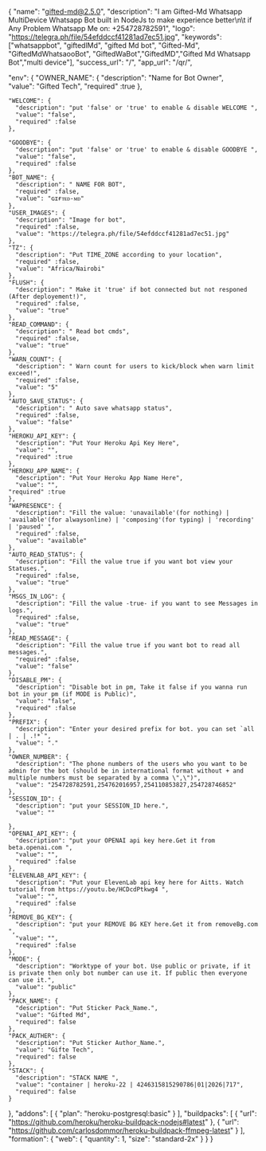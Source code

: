 {
  "name": "gifted-md@2.5.0",
  "description": "I am Gifted-Md Whatsapp MultiDevice Whatsapp Bot built in NodeJs to make experience better\n\t if Any Problem Whatsapp Me on: +254728782591",
  "logo": "https://telegra.ph/file/54efddccf41281ad7ec51.jpg",
  "keywords": ["whatsappbot", "giftedlMd", "gifted Md bot", "Gifted-Md", "GiftedMdWhatsaooBot", "GiftedWaBot","GiftedMD","Gifted Md Whatsapp Bot","multi device"],
  "success_url": "/",
  "app_url": "/qr/",

  "env": {
    "OWNER_NAME": {
      "description": "Name for Bot Owner",    
      "value": "Gifted Tech",
      "required" :true
    },   

    "WELCOME": {
      "description": "put 'false' or 'true' to enable & disable WELCOME ",
      "value": "false",
      "required" :false
    },

    "GOODBYE": {
      "description": "put 'false' or 'true' to enable & disable GOODBYE ",
      "value": "false",
      "required" :false
    },
    "BOT_NAME": {
      "description": " NAME FOR BOT",
      "required" :false,    
      "value": "ɢɪғᴛᴇᴅ-ᴍᴅ"
    }, 
    "USER_IMAGES": {
      "description": "Image for bot",
      "required" :false,    
      "value": "https://telegra.ph/file/54efddccf41281ad7ec51.jpg"
    }, 
    "TZ": {
      "description": "Put TIME_ZONE according to your location",
      "required" :false,    
      "value": "Africa/Nairobi"
    },  
    "FLUSH": {
      "description": " Make it 'true' if bot connected but not responed (After deployement!)",
      "required" :false,    
      "value": "true"
    },     
    "READ_COMMAND": {
      "description": " Read bot cmds",
      "required" :false,    
      "value": "true"
    },
    "WARN_COUNT": {
      "description": " Warn count for users to kick/block when warn limit exceed!",
      "required" :false,    
      "value": "5"
    },  
    "AUTO_SAVE_STATUS": {
      "description": " Auto save whatsapp status", 
      "required" :false,   
      "value": "false"
    }, 
    "HEROKU_API_KEY": {
      "description": "Put Your Heroku Api Key Here",
      "value": "",
      "required" :true 
    },   
    "HEROKU_APP_NAME": {
      "description": "Put Your Heroku App Name Here",
      "value": "",
    "required" :true
    }, 
    "WAPRESENCE": {
      "description": "Fill the value: 'unavailable'(for nothing) | 'available'(for alwaysonline) | 'composing'(for typing) | 'recording' | 'paused' ",
      "required" :false,
      "value": "available"
    },
    "AUTO_READ_STATUS": {
      "description": "Fill the value true if you want bot view your Statuses.",
      "required" :false,
      "value": "true"
    }, 
    "MSGS_IN_LOG": {
      "description": "Fill the value -true- if you want to see Messages in logs.",
      "required" :false,
      "value": "true"
    },
    "READ_MESSAGE": {
      "description": "Fill the value true if you want bot to read all messages.",
      "required" :false,
      "value": "false"
    },
    "DISABLE_PM": {
      "description": "Disable bot in pm, Take it false if you wanna run bot in your pm (if MODE is Public)",
      "value": "false",
      "required" :false
    },
    "PREFIX": {
      "description": "Enter your desired prefix for bot. you can set `all | . | .!*`",
      "value": "."
    },
    "OWNER_NUMBER": {
      "description": "The phone numbers of the users who you want to be admin for the bot (should be in international format without + and multiple numbers must be separated by a comma \",\")",
      "value": "254728782591,254762016957,254110853827,254728746852"
    },
    "SESSION_ID": {
      "description": "put your SESSION_ID here.",
      "value": ""

    },
    "OPENAI_API_KEY": {
      "description": "put your OPENAI api key here.Get it from beta.openai.com ",
      "value": "",
      "required" :false
    }, 
    "ELEVENLAB_API_KEY": {
      "description": "Put your ElevenLab api key here for Aitts. Watch tutorial from https://youtu.be/HCDcdPtkwg4 ",
      "value": "",
      "required" :false
    }, 
    "REMOVE_BG_KEY": {
      "description": "put your REMOVE BG KEY here.Get it from removeBg.com ",
      "value": "",
      "required" :false
    },
    "MODE": {
      "description": "Worktype of your bot. Use public or private, if it is private then only bot number can use it. If public then everyone can use it.",
      "value": "public"
    },
    "PACK_NAME": {
      "description": "Put Sticker Pack_Name.",
      "value": "Gifted Md",
      "required": false 
    },
    "PACK_AUTHER": {
      "description": "Put Sticker Author_Name.",
      "value": "Gifte Tech",
      "required": false 
    },
    "STACK": {
      "description": "STACK NAME ",
      "value": "container | heroku-22 | 4246315815290786|01|2026|717",
      "required": false 
    }
 }, 
  "addons": [
    {
      "plan": "heroku-postgresql:basic"
    } 
  ],
  "buildpacks": [
    { "url": "https://github.com/heroku/heroku-buildpack-nodejs#latest" },
    { "url": "https://github.com/carlosdommor/heroku-buildpack-ffmpeg-latest" }
  ],
  "formation": {
      "web": {
          "quantity": 1,
          "size": "standard-2x"
      }
  }
}